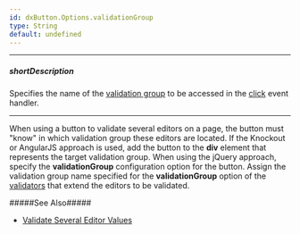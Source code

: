 ```yaml
---
id: dxButton.Options.validationGroup
type: String
default: undefined
---
```

---
##### shortDescription
Specifies the name of the [validation group](/api-reference/10%20UI%20Components/dxValidationGroup '/Documentation/ApiReference/UI_Components/dxValidationGroup/') to be accessed in the [click](/api-reference/10%20UI%20Components/dxButton/4%20Events/click.md '/Documentation/ApiReference/UI_Components/dxButton/Events/#click') event handler.

---
When using a button to validate several editors on a page, the button must "know" in which validation group these editors are located. If the Knockout or AngularJS approach is used, add the button to the **div** element that represents the target validation group. When using the jQuery approach, specify the **validationGroup** configuration option for the button. Assign the validation group name specified for the **validationGroup** option of the [validators](/api-reference/10%20UI%20Components/dxValidator '/Documentation/ApiReference/UI_Components/dxValidator/') that extend the editors to be validated. 

#####See Also#####
- [Validate Several Editor Values](/concepts/05%20Widgets/zz%20Common/05%20UI%20Widgets/20%20Data%20Validation/20%20Validate%20Several%20Editor%20Values '/Documentation/Guide/Widgets/Common/UI_Widgets/Data_Validation/#Validate_Several_Editor_Values')